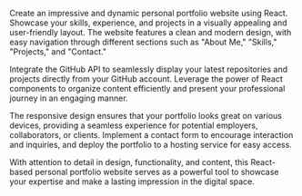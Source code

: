 Create an impressive and dynamic personal portfolio website using React. Showcase your skills, experience, and projects in a visually appealing and user-friendly layout. The website features a clean and modern design, with easy navigation through different sections such as "About Me," "Skills," "Projects," and "Contact."

Integrate the GitHub API to seamlessly display your latest repositories and projects directly from your GitHub account. Leverage the power of React components to organize content efficiently and present your professional journey in an engaging manner.

The responsive design ensures that your portfolio looks great on various devices, providing a seamless experience for potential employers, collaborators, or clients. Implement a contact form to encourage interaction and inquiries, and deploy the portfolio to a hosting service for easy access.

With attention to detail in design, functionality, and content, this React-based personal portfolio website serves as a powerful tool to showcase your expertise and make a lasting impression in the digital space.
